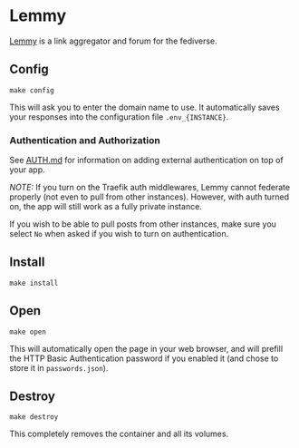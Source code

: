 # Lemmy

[Lemmy](https://github.com/LemmyNet/lemmy) is a link aggregator and forum
for the fediverse.

## Config

```
make config
```

This will ask you to enter the domain name to use.
It automatically saves your responses into the configuration file
`.env_{INSTANCE}`.

### Authentication and Authorization

See [AUTH.md](../AUTH.md) for information on adding external authentication on
top of your app.

*NOTE:*
If you turn on the Traefik auth middlewares, Lemmy cannot federate
properly (not even to pull from other instances). However, with auth
turned on, the app will still work as a fully private instance.

If you wish to be able to pull posts from other instances, make sure
you select `No` when asked if you wish to turn on authentication.

## Install

```
make install
```

## Open

```
make open
```

This will automatically open the page in your web browser, and will
prefill the HTTP Basic Authentication password if you enabled it (and chose
to store it in `passwords.json`).

## Destroy

```
make destroy
```

This completely removes the container and all its
volumes.
